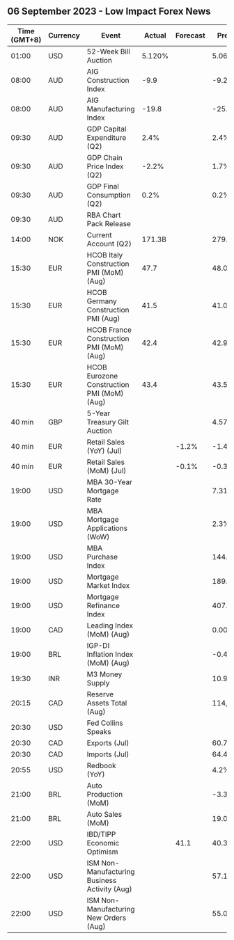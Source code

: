 ## 06 September 2023 - Low Impact Forex News

| Time (GMT+8) | Currency | Event | Actual | Forecast | Previous |
|------|----------|-------|--------|----------|----------|
| 01:00 | USD | 52-Week Bill Auction | 5.120% |  | 5.060% |
| 08:00 | AUD | AIG Construction Index | -9.9 |  | -9.2 |
| 08:00 | AUD | AIG Manufacturing Index | -19.8 |  | -25.6 |
| 09:30 | AUD | GDP Capital Expenditure (Q2) | 2.4% |  | 2.4% |
| 09:30 | AUD | GDP Chain Price Index (Q2) | -2.2% |  | 1.7% |
| 09:30 | AUD | GDP Final Consumption (Q2) | 0.2% |  | 0.2% |
| 09:30 | AUD | RBA Chart Pack Release |  |  |  |
| 14:00 | NOK | Current Account (Q2) | 171.3B |  | 279.2B |
| 15:30 | EUR | HCOB Italy Construction PMI (MoM) (Aug) | 47.7 |  | 48.0 |
| 15:30 | EUR | HCOB Germany Construction PMI (Aug) | 41.5 |  | 41.0 |
| 15:30 | EUR | HCOB France Construction PMI (MoM) (Aug) | 42.4 |  | 42.9 |
| 15:30 | EUR | HCOB Eurozone Construction PMI (MoM) (Aug) | 43.4 |  | 43.5 |
| 40 min | GBP | 5-Year Treasury Gilt Auction |  |  | 4.575% |
| 40 min | EUR | Retail Sales (YoY) (Jul) |  | -1.2% | -1.4% |
| 40 min | EUR | Retail Sales (MoM) (Jul) |  | -0.1% | -0.3% |
| 19:00 | USD | MBA 30-Year Mortgage Rate |  |  | 7.31% |
| 19:00 | USD | MBA Mortgage Applications (WoW) |  |  | 2.3% |
| 19:00 | USD | MBA Purchase Index |  |  | 144.9 |
| 19:00 | USD | Mortgage Market Index |  |  | 189.0 |
| 19:00 | USD | Mortgage Refinance Index |  |  | 407.1 |
| 19:00 | CAD | Leading Index (MoM) (Aug) |  |  | 0.00% |
| 19:00 | BRL | IGP-DI Inflation Index (MoM) (Aug) |  |  | -0.40% |
| 19:30 | INR | M3 Money Supply |  |  | 10.9% |
| 20:15 | CAD | Reserve Assets Total (Aug) |  |  | 114,512.0B |
| 20:30 | USD | Fed Collins Speaks |  |  |  |
| 20:30 | CAD | Exports (Jul) |  |  | 60.70B |
| 20:30 | CAD | Imports (Jul) |  |  | 64.43B |
| 20:55 | USD | Redbook (YoY) |  |  | 4.2% |
| 21:00 | BRL | Auto Production (MoM) |  |  | -3.3% |
| 21:00 | BRL | Auto Sales (MoM) |  |  | 19.0% |
| 22:00 | USD | IBD/TIPP Economic Optimism |  | 41.1 | 40.3 |
| 22:00 | USD | ISM Non-Manufacturing Business Activity (Aug) |  |  | 57.1 |
| 22:00 | USD | ISM Non-Manufacturing New Orders (Aug) |  |  | 55.0 |

